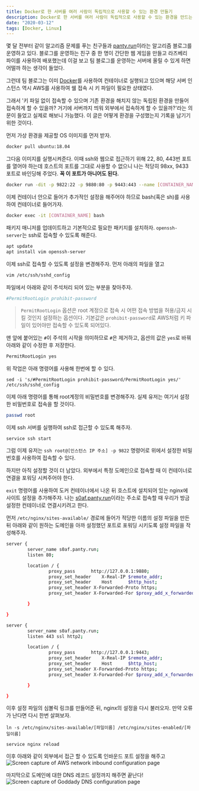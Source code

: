 ```yaml
---
title: Docker로 한 서버를 여러 사람이 독립적으로 사용할 수 있는 환경 만들기
description: Docker로 한 서버를 여러 사람이 독립적으로 사용할 수 있는 환경을 만드는 방법에 대해 설명합니다.
date: "2020-03-12"
tags: [Docker, Linux]
---
```


몇 달 전부터 같이 알고리즘 문제를 푸는 친구들과 [panty.run](https://panty.run/)이라는 알고리즘 블로그를 운영하고 있다. 블로그를 운영하는 친구 중 한 명이 간단한 웹 게임을 만들고 라즈베리 파이를 사용하여 배포했는데 이걸 보고 팀 블로그를 운영하는 서버에 올릴 수 있게 하면 어떨까 하는 생각이 들었다.

그런데 팀 블로그는 이미 [Docker](https://www.docker.com)를 사용하여 컨테이너로 실행되고 있으며 해당 서버 인스턴스 역시 AWS를 사용하여 쉘 접속 시 키 파일이 필요한 상태였다.

그래서 '키 파일 없이 접속할 수 있으며 기존 환경을 해치지 않는 독립된 환경을 만들어 접속하게 할 수 있을까? 거기에 서버까지 띄워 외부에서 접속하게 할 수 있을까?'라는 의문이 들었고 실제로 해보니 가능했다. 이 글은 어떻게 환경을 구성했는지 기록을 남기기 위한 것이다.



먼저 가상 환경을 제공할 OS 이미지를 먼저 받자.
```sh
docker pull ubuntu:18.04
```

그다음 이미지를 실행시켜준다. 이때 ssh와 웹으로 접근하기 위해 22, 80, 443번 포트를 열어야 하는데 호스트의 포트를 그대로 사용할 수 없으니 나는 적당히 98xx, 9433 포트로 바인딩해 주었다. **꼭 이 포트가 아니어도 된다.**
```sh
docker run -dit -p 9822:22 -p 9880:80 -p 9443:443 --name [CONTAINER_NAME] ubuntu:18.04
```

이제 컨테이너 안으로 들어가 추가적인 설정을 해주어야 하므로 bash(혹은 sh)를 사용하여 컨테이너로 들어가자.
```sh
docker exec -it [CONTAINER_NAME] bash
```

패키지 매니저를 업데이트하고 기본적으로 필요한 패키지를 설치하자. `openssh-server`는 ssh로 접속할 수 있도록 해준다.
```sh
apt update
apt install vim openssh-server
```

이제 ssh로 접속할 수 있도록 설정을 변경해주자. 먼저 아래의 파일을 열고
```sh
vim /etc/ssh/sshd_config
```
파일에서 아래와 같이 주석처리 되어 있는 부분을 찾아주자.
```sh
#PermitRootLogin prohibit-password
```

> `PermitRootLogin` 옵션은 root 계정으로 접속 시 어떤 접속 방법을 허용/금지 시킬 것인지 설정하는 옵션이다. 기본값은 `prohibit-password`로 AWS처럼 키 파일이 있어야만 접속할 수 있도록 되어있다.

맨 앞에 붙어있는 `#`이 주석의 시작을 의미하므로 `#`은 제거하고, 옵션의 값은 `yes`로 바꿔 아래와 같이 수정한 후 저장한다.
```sh
PermitRootLogin yes
```

위 작업은 아래 명령어를 사용해 한번에 할 수 있다.
```
sed -i 's/#PermitRootLogin prohibit-password/PermitRootLogin yes/' /etc/ssh/sshd_config
```

이제 아래 명령어를 통해 root계정의 비밀번호를 변경해주자. 실제 유저는 여기서 설정한 비밀번호로 접속을 할 것이다.
```sh
passwd root
```

이제 ssh 서버를 실행하여 ssh로 접근할 수 있도록 해주자.
```
service ssh start
```

그럼 이제 유저는 `ssh root@[인스턴스 IP 주소] -p 9822` 명령어로 위에서 설정한 비밀번호를 사용하여 접속할 수 있다.

하지만 아직 설정할 것이 더 남았다. 외부에서 특정 도메인으로 접속할 때 이 컨테이너로 연결을 포워딩 시켜주어야 한다.


`exit` 명령어를 사용하여 도커 컨테이너에서 나온 뒤 호스트에 설치되어 있는 nginx에 사이트 설정을 추가해주자. 나는 [s0af.panty.run](http://s0af.panty.run)이라는 주소로 접속할 때 우리가 방금 설정한 컨테이너로 연결시키려고 한다.

먼저 `/etc/nginx/sites-available/` 경로에 들어가 적당한 이름의 설정 파일을 만든 뒤 아래와 같이 원하는 도메인을 아까 설정했던 포트로 포워딩 시키도록 설정 파일을 작성해주자.

```sh
server {
        server_name s0af.panty.run;
        listen 80;

        location / {
                proxy_pass      http://127.0.0.1:9880;
                proxy_set_header    X-Real-IP $remote_addr;
                proxy_set_header    Host      $http_host;
                proxy_set_header X-Forwarded-Proto https;
                proxy_set_header X-Forwarded-For $proxy_add_x_forwarded_for;

        }

}

server {
        server_name s0af.panty.run;
        listen 443 ssl http2;

        location / {
                proxy_pass      http://127.0.0.1:9443;
                proxy_set_header    X-Real-IP $remote_addr;
                proxy_set_header    Host      $http_host;
                proxy_set_header X-Forwarded-Proto https;
                proxy_set_header X-Forwarded-For $proxy_add_x_forwarded_for;

        }

}
```

이후 설정 파일의 심볼릭 링크를 만들어준 뒤, nginx의 설정을 다시 불러오자. 만약 오류가 난다면 다시 한번 살펴보자.
```
ln -s /etc/nginx/sites-available/[파일이름] /etc/nginx/sites-enabled/[파일이름]

service nginx reload
```

이후 아래와 같이 외부에서 접근 할 수 있도록 인바운드 포트 설정을 해주고
![Screen capture of AWS network inbound configuration page](/images/setup-virtual-environment-for-guests-with-docker/aws.png)

마지막으로 도메인에 대한 DNS 레코드 설정까지 해주면 끝난다!
![Screen capture of Goddady DNS configuration page](/images/setup-virtual-environment-for-guests-with-docker/dns.png)
